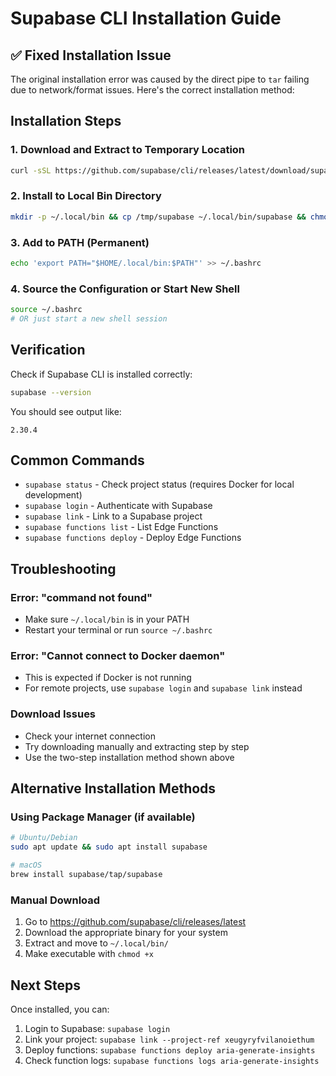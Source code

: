 # Supabase CLI Installation Guide

## ✅ Fixed Installation Issue

The original installation error was caused by the direct pipe to `tar` failing due to network/format issues. Here's the correct installation method:

## Installation Steps

### 1. Download and Extract to Temporary Location
```bash
curl -sSL https://github.com/supabase/cli/releases/latest/download/supabase_linux_amd64.tar.gz | tar -xz -C /tmp
```

### 2. Install to Local Bin Directory
```bash
mkdir -p ~/.local/bin && cp /tmp/supabase ~/.local/bin/supabase && chmod +x ~/.local/bin/supabase
```

### 3. Add to PATH (Permanent)
```bash
echo 'export PATH="$HOME/.local/bin:$PATH"' >> ~/.bashrc
```

### 4. Source the Configuration or Start New Shell
```bash
source ~/.bashrc
# OR just start a new shell session
```

## Verification

Check if Supabase CLI is installed correctly:
```bash
supabase --version
```

You should see output like:
```
2.30.4
```

## Common Commands

- `supabase status` - Check project status (requires Docker for local development)
- `supabase login` - Authenticate with Supabase
- `supabase link` - Link to a Supabase project
- `supabase functions list` - List Edge Functions
- `supabase functions deploy` - Deploy Edge Functions

## Troubleshooting

### Error: "command not found"
- Make sure `~/.local/bin` is in your PATH
- Restart your terminal or run `source ~/.bashrc`

### Error: "Cannot connect to Docker daemon"
- This is expected if Docker is not running
- For remote projects, use `supabase login` and `supabase link` instead

### Download Issues
- Check your internet connection
- Try downloading manually and extracting step by step
- Use the two-step installation method shown above

## Alternative Installation Methods

### Using Package Manager (if available)
```bash
# Ubuntu/Debian
sudo apt update && sudo apt install supabase

# macOS
brew install supabase/tap/supabase
```

### Manual Download
1. Go to https://github.com/supabase/cli/releases/latest
2. Download the appropriate binary for your system
3. Extract and move to `~/.local/bin/`
4. Make executable with `chmod +x`

## Next Steps

Once installed, you can:
1. Login to Supabase: `supabase login`
2. Link your project: `supabase link --project-ref xeugyryfvilanoiethum`
3. Deploy functions: `supabase functions deploy aria-generate-insights`
4. Check function logs: `supabase functions logs aria-generate-insights`